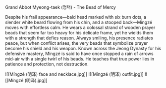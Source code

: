 Grand Abbot Myeong-taek (명택) - The Bead of Mercy

Despite his frail appearance—bald head marked with six burn dots, a slender white beard flowing from his chin, and a stooped back—Míngzé moves with effortless calm. He wears a colossal strand of wooden prayer beads that seem far too heavy for his delicate frame, yet he wields them with a strength that defies reason. Always smiling, his presence radiates peace, but when conflict arises, the very beads that symbolize prayer become his shield and his weapon. Known across the Jeong Dynasty for his defensive mastery, Míngzé is said to have once stopped a rain of arrows mid-air with a single twirl of his beads. He teaches that true power lies in patience and protection, not destruction.

![[Míngzé (明泽)  face and necklace.jpg]]
![[Míngzé (明泽)  outfit.jpg]]
!![[Míngzé (明泽).jpg]]